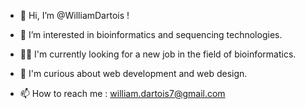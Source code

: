 - 👋 Hi, I’m @WilliamDartois !

- 🧬 I’m interested in bioinformatics and sequencing technologies.
- 👨‍💼 I'm currently looking for a new job in the field of bioinformatics.
- 🤔 I'm curious about web development and web design. 
 
- 📫 How to reach me : william.dartois7@gmail.com

<!---
WilliamDartois/WilliamDartois is a ✨ special ✨ repository because its `README.md` (this file) appears on your GitHub profile.
You can click the Preview link to take a look at your changes.
--->
